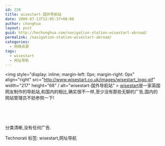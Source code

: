 ```yaml
---
id: 228
title: wisestart-国外导航站
date: 2009-07-13T12:05:37+08:00
author: chonghua
layout: post
guid: http://hechonghua.com/navigation-station-wisestart-abroad/
permalink: /navigation-station-wisestart-abroad/
categories:
  - 网络资源
tags:
  - wisestart
  - 网址导航
---
```

<img style="display: inline; margin-left: 0px; margin-right: 0px" align="right" src="http://www.wisestart.co.uk/images/wisestart_logo.gif" width="217" height="68" / alt="wisestart-国外导航站" > <a href="http://www.wisestart.co.uk" target="_blank">wisestart</a>是一家英国网友制作的导航站,和国内的相比,确实很不一样,至少没有那些无聊的广告,国内的网站管理员不妨参照一下!

<!--more-->

&#160;

&#160;</p> 

分类清晰,没有任何广告.

<div style="padding-bottom: 0px; margin: 0px; padding-left: 0px; padding-right: 0px; display: inline; float: none; padding-top: 0px" id="scid:0767317B-992E-4b12-91E0-4F059A8CECA8:bf3da2b7-420c-4455-b53b-7c982f99f46b" class="wlWriterEditableSmartContent">
  Technorati 标签: wisestart,网址导航
</div>